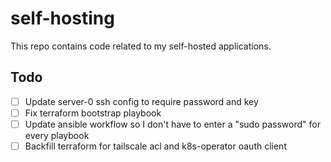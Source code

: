 # self-hosting

This repo contains code related to my self-hosted applications.

## Todo

- [ ] Update server-0 ssh config to require password and key
- [ ] Fix terraform bootstrap playbook
- [ ] Update ansible workflow so I don't have to enter a "sudo password" for every playbook
- [ ] Backfill terraform for tailscale acl and k8s-operator oauth client
